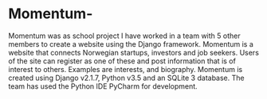 # Momentum-
Momentum was as school project I have worked in a team with 5 other members to create a website using the Django framework. Momentum is a website that connects Norwegian startups, investors and job seekers. Users of the site can register as one of these and post information that is of interest to others. Examples are interests, and biography. Momentum is created using Django v2.1.7, Python v3.5 and an SQLite 3 database. The team has used the Python IDE PyCharm for development.
